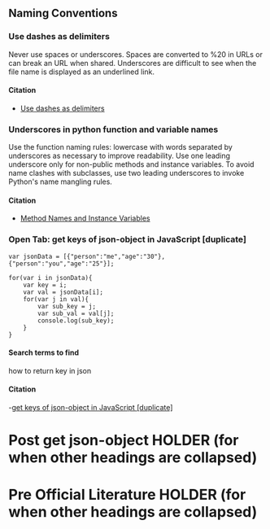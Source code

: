 ## Naming Conventions

### Use dashes as delimiters

Never use spaces or underscores. Spaces are converted to %20 in URLs or can break an URL when shared. Underscores are difficult to see when the file name is displayed as an underlined link.

#### Citation

- [Use dashes as delimiters](https://github.com/bartvandebiezen/file-name-conventions#:~:text=Use%20dashes%20as%20delimiters,-You%20should%20use&text=Never%20use%20spaces%20or%20underscores,displayed%20as%20an%20underlined%20link.)

### Underscores in python function and variable names

Use the function naming rules: lowercase with words separated by underscores as necessary to improve readability. Use one leading underscore only for non-public methods and instance variables. To avoid name clashes with subclasses, use two leading underscores to invoke Python's name mangling rules.

#### Citation

- [Method Names and Instance Variables](https://peps.python.org/pep-0008/#:~:text=Use%20the%20function%20naming%20rules,invoke%20Python's%20name%20mangling%20rules.)

### Open Tab: get keys of json-object in JavaScript [duplicate]

```
var jsonData = [{"person":"me","age":"30"},{"person":"you","age":"25"}];

for(var i in jsonData){
    var key = i;
    var val = jsonData[i];
    for(var j in val){
        var sub_key = j;
        var sub_val = val[j];
        console.log(sub_key);
    }
}

```

#### Search terms to find
how to return key in json

#### Citation
-[get keys of json-object in JavaScript [duplicate]](https://stackoverflow.com/questions/8430336/get-keys-of-json-object-in-javascript)



# Post get json-object HOLDER (for when other headings are collapsed)

### 

# Pre Official Literature HOLDER (for when other headings are collapsed)

